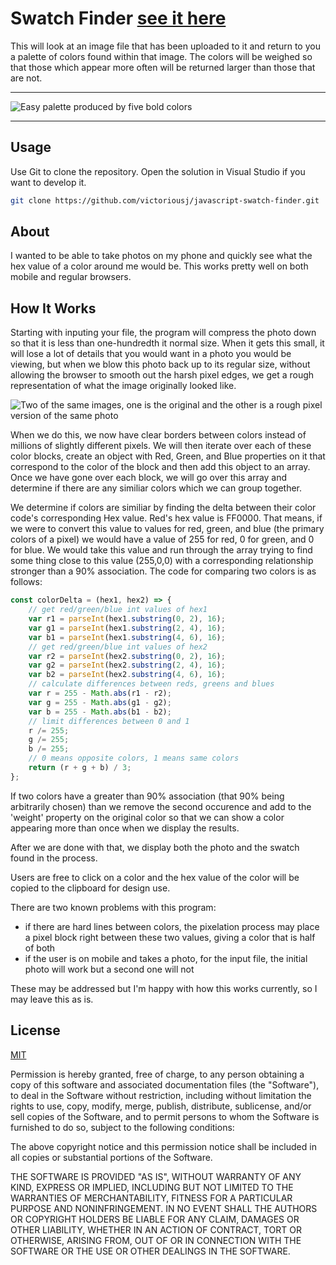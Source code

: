 # Swatch Finder [see it here](https://dangervalentine.github.io/javascript-swatch-finder/)

This will look at an image file that has been uploaded to it and return to you a palette of colors found within that image. The colors will be weighed so that those which appear more often will be returned larger than those that are not.

---

![Easy palette produced by five bold colors](https://raw.githubusercontent.com/victoriousj/javascript-swatch-finder/master/src/example.PNG)

---

## Usage

Use Git to clone the repository. Open the solution in Visual Studio if you want to develop it.

```bash
git clone https://github.com/victoriousj/javascript-swatch-finder.git
```

## About

I wanted to be able to take photos on my phone and quickly see what the hex value of a color around me would be. This works pretty well on both mobile and regular browsers.

## How It Works

Starting with inputing your file, the program will compress the photo down so that it is less than one-hundredth it normal size. When it gets this small, it will lose a lot of details that you would want in a photo you would be viewing, but when we blow this photo back up to its regular size, without allowing the browser to smooth out the harsh pixel edges, we get a rough representation of what the image originally looked like.

![Two of the same images, one is the original and the other is a rough pixel version of the same photo](https://raw.githubusercontent.com/victoriousj/javascript-swatch-finder/master/src/pixelate.png)

When we do this, we now have clear borders between colors instead of millions of slightly different pixels. We will then iterate over each of these color blocks, create an object with Red, Green, and Blue properties on it that correspond to the color of the block and then add this object to an array. Once we have gone over each block, we will go over this array and determine if there are any similiar colors which we can group together.

We determine if colors are similiar by finding the delta between their color code's corresponding Hex value. Red's hex value is FF0000. That means, if we were to convert this value to values for red, green, and blue (the primary colors of a pixel) we would have a value of 255 for red, 0 for green, and 0 for blue. We would take this value and run through the array trying to find some thing close to this value (255,0,0) with a corresponding relationship stronger than a 90% association. The code for comparing two colors is as follows:

```javascript
const colorDelta = (hex1, hex2) => {
    // get red/green/blue int values of hex1
    var r1 = parseInt(hex1.substring(0, 2), 16);
    var g1 = parseInt(hex1.substring(2, 4), 16);
    var b1 = parseInt(hex1.substring(4, 6), 16);
    // get red/green/blue int values of hex2
    var r2 = parseInt(hex2.substring(0, 2), 16);
    var g2 = parseInt(hex2.substring(2, 4), 16);
    var b2 = parseInt(hex2.substring(4, 6), 16);
    // calculate differences between reds, greens and blues
    var r = 255 - Math.abs(r1 - r2);
    var g = 255 - Math.abs(g1 - g2);
    var b = 255 - Math.abs(b1 - b2);
    // limit differences between 0 and 1
    r /= 255;
    g /= 255;
    b /= 255;
    // 0 means opposite colors, 1 means same colors
    return (r + g + b) / 3;
};
```

If two colors have a greater than 90% association (that 90% being arbitrarily chosen) than we remove the second occurence and add to the 'weight' property on the original color so that we can show a color appearing more than once when we display the results.

After we are done with that, we display both the photo and the swatch found in the process.

Users are free to click on a color and the hex value of the color will be copied to the clipboard for design use.

There are two known problems with this program:

-   if there are hard lines between colors, the pixelation process may place a pixel block right between these two values, giving a color that is half of both
-   if the user is on mobile and takes a photo, for the input file, the initial photo will work but a second one will not

These may be addressed but I'm happy with how this works currently, so I may leave this as is.

## License

[MIT](https://choosealicense.com/licenses/mit/)

Permission is hereby granted, free of charge, to any person obtaining a copy of this software and associated documentation files (the "Software"), to deal in the Software without restriction, including without limitation the rights to use, copy, modify, merge, publish, distribute, sublicense, and/or sell copies of the Software, and to permit persons to whom the Software is furnished to do so, subject to the following conditions:

The above copyright notice and this permission notice shall be included in all copies or substantial portions of the Software.

THE SOFTWARE IS PROVIDED "AS IS", WITHOUT WARRANTY OF ANY KIND, EXPRESS OR IMPLIED, INCLUDING BUT NOT LIMITED TO THE WARRANTIES OF MERCHANTABILITY, FITNESS FOR A PARTICULAR PURPOSE AND NONINFRINGEMENT. IN NO EVENT SHALL THE AUTHORS OR COPYRIGHT HOLDERS BE LIABLE FOR ANY CLAIM, DAMAGES OR OTHER LIABILITY, WHETHER IN AN ACTION OF CONTRACT, TORT OR OTHERWISE, ARISING FROM, OUT OF OR IN CONNECTION WITH THE SOFTWARE OR THE USE OR OTHER DEALINGS IN THE SOFTWARE.
